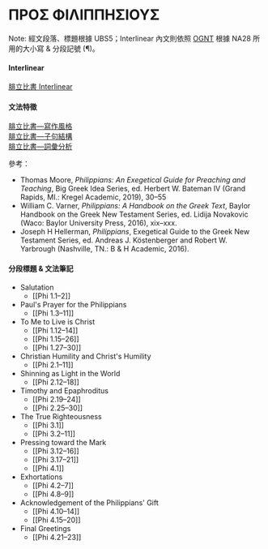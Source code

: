 # ΠΡΟΣ ΦΙΛΙΠΠΗΣΙΟΥΣ

Note: 經文段落、標題根據 UBS5；Interlinear 內文則依照 [OGNT](https://github.com/eliranwong/OpenGNT) 根據 NA28 所用的大小寫 & 分段記號 (¶)。


#### Interlinear
[腓立比書 Interlinear](Philippians-Interlinear.md)

#### 文法特徵
[腓立比書—寫作風格](Philippians-Style.md)  
[腓立比書—子句結構](Philippians-Clause.md)  
[腓立比書—詞彙分析](Philippians-Vocabulary.md)  

參考：
- Thomas Moore, _Philippians: An Exegetical Guide for Preaching and Teaching_, Big Greek Idea Series, ed. Herbert W. Bateman IV (Grand Rapids, MI.: Kregel Academic, 2019), 30–55
- William C. Varner, _Philippians: A Handbook on the Greek Text_, Baylor Handbook on the Greek New Testament Series, ed. Lidija Novakovic (Waco: Baylor University Press, 2016), xix–xxx.
- Joseph H Hellerman, _Philippians_, Exegetical Guide to the Greek New Testament Series, ed. Andreas J. Köstenberger and Robert W. Yarbrough (Nashville, TN.: B & H Academic, 2016).

#### 分段標題 & 文法筆記

- Salutation
	- [[Phi 1.1–2]]
- Paul's Prayer for the Philippians
	- [[Phi 1.3–11]]
- To Me to Live is Christ
	- [[Phi 1.12–14]]
	- [[Phi 1.15–26]]
	- [[Phi 1.27–30]]
- Christian Humility and Christ's Humility
	- [[Phi 2.1–11]]
- Shinning as Light in the World
	- [[Phi 2.12–18]]
- Timothy and Epaphroditus
	- [[Phi 2.19–24]]
	- [[Phi 2.25–30]]
- The True Righteousness
	- [[Phi 3.1]]
	- [[Phi 3.2–11]]
- Pressing toward the Mark
	- [[Phi 3.12–16]]
	- [[Phi 3.17–21]]
	- [[Phi 4.1]]
- Exhortations
	- [[Phi 4.2–7]]
	- [[Phi 4.8–9]]
- Acknowledgement of the Philippians' Gift
	- [[Phi 4.10–14]]
	- [[Phi 4.15–20]]
- Final Greetings
	- [[Phi 4.21–23]]

